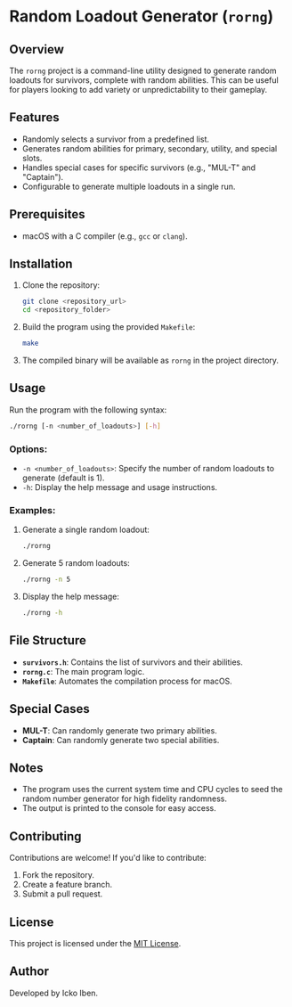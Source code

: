 # Random Loadout Generator (`rorng`)

## Overview
The `rorng` project is a command-line utility designed to generate random loadouts for survivors, complete with random abilities. This can be useful for players looking to add variety or unpredictability to their gameplay.

## Features
- Randomly selects a survivor from a predefined list.
- Generates random abilities for primary, secondary, utility, and special slots.
- Handles special cases for specific survivors (e.g., "MUL-T" and "Captain").
- Configurable to generate multiple loadouts in a single run.

## Prerequisites
- macOS with a C compiler (e.g., `gcc` or `clang`).

## Installation
1. Clone the repository:
   ```bash
   git clone <repository_url>
   cd <repository_folder>
   ```

2. Build the program using the provided `Makefile`:
   ```bash
   make
   ```

3. The compiled binary will be available as `rorng` in the project directory.

## Usage
Run the program with the following syntax:
```bash
./rorng [-n <number_of_loadouts>] [-h]
```

### Options:
- `-n <number_of_loadouts>`: Specify the number of random loadouts to generate (default is 1).
- `-h`: Display the help message and usage instructions.

### Examples:
1. Generate a single random loadout:
   ```bash
   ./rorng
   ```

2. Generate 5 random loadouts:
   ```bash
   ./rorng -n 5
   ```

3. Display the help message:
   ```bash
   ./rorng -h
   ```

## File Structure
- **`survivors.h`**: Contains the list of survivors and their abilities.
- **`rorng.c`**: The main program logic.
- **`Makefile`**: Automates the compilation process for macOS.

## Special Cases
- **MUL-T**: Can randomly generate two primary abilities.
- **Captain**: Can randomly generate two special abilities.

## Notes
- The program uses the current system time and CPU cycles to seed the random number generator for high fidelity randomness.
- The output is printed to the console for easy access.

## Contributing
Contributions are welcome! If you'd like to contribute:
1. Fork the repository.
2. Create a feature branch.
3. Submit a pull request.

## License
This project is licensed under the [MIT License](LICENSE).

## Author
Developed by Icko Iben.
